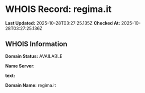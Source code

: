 # WHOIS Record: regima.it

**Last Updated:** 2025-10-28T03:27:25.135Z
**Checked At:** 2025-10-28T03:27:25.136Z

## WHOIS Information

**Domain Status:** AVAILABLE

**Name Server:** 

**text:** 

**Domain Name:** regima.it

